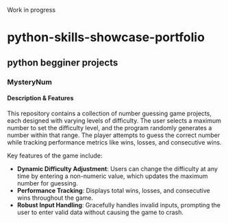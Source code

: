 Work in progress
# python-skills-showcase-portfolio

  ## python begginer projects
  ### MysteryNum
  #### Description & Features
This repository contains a collection of number guessing game projects, each designed with varying levels of difficulty. The user selects a maximum number to set the difficulty level, and the program randomly generates a number within that range. The player attempts to guess the correct number while tracking performance metrics like wins, losses, and consecutive wins.

Key features of the game include:
- **Dynamic Difficulty Adjustment**: Users can change the difficulty at any time by entering a non-numeric value, which updates the maximum number for guessing.
- **Performance Tracking**: Displays total wins, losses, and consecutive wins throughout the game.
- **Robust Input Handling**: Gracefully handles invalid inputs, prompting the user to enter valid data without causing the game to crash.

